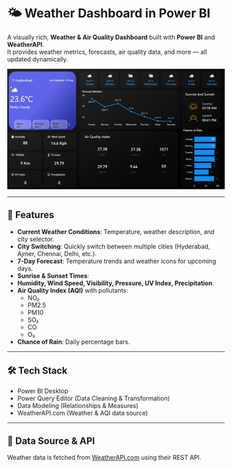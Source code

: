 # 🌤️ Weather Dashboard in Power BI

A visually rich, **Weather & Air Quality Dashboard** built with **Power BI** and **WeatherAPI**.  
It provides weather metrics, forecasts, air quality data, and more — all updated dynamically.

![Dashboard Preview](Dashboard.png)

---

## 📌 Features

- **Current Weather Conditions**: Temperature, weather description, and city selector.
- **City Switching**: Quickly switch between multiple cities (Hyderabad, Ajmer, Chennai, Delhi, etc.).
- **7-Day Forecast**: Temperature trends and weather icons for upcoming days.
- **Sunrise & Sunset Times**:
- **Humidity, Wind Speed, Visibility, Pressure, UV Index, Precipitation**.
- **Air Quality Index (AQI)** with pollutants:
  - NO₂  
  - PM2.5  
  - PM10  
  - SO₂  
  - CO  
  - O₃
- **Chance of Rain**: Daily percentage bars.

---

## 🛠️ Tech Stack

- Power BI Desktop
- Power Query Editor (Data Cleaning & Transformation)
- Data Modeling (Relationships & Measures)
- WeatherAPI.com (Weather & AQI data source)


---

## 📡 Data Source & API

Weather data is fetched from [WeatherAPI.com](https://www.weatherapi.com/) using their REST API.

